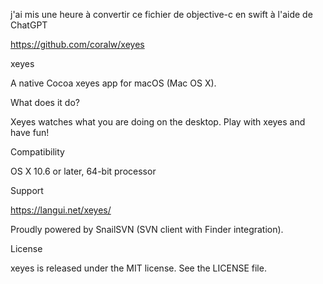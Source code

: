 j'ai mis une heure à convertir ce fichier de objective-c en swift à l'aide de ChatGPT


https://github.com/coralw/xeyes


xeyes

A native Cocoa xeyes app for macOS (Mac OS X).

What does it do?

Xeyes watches what you are doing on the desktop. Play with xeyes and have fun!

Compatibility

OS X 10.6 or later, 64-bit processor

Support

https://langui.net/xeyes/

Proudly powered by SnailSVN (SVN client with Finder integration).

License

xeyes is released under the MIT license. See the LICENSE file.
